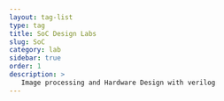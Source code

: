 ```yaml
---
layout: tag-list
type: tag
title: SoC Design Labs
slug: SoC
category: lab
sidebar: true
order: 1
description: >
   Image processing and Hardware Design with verilog
---
```

